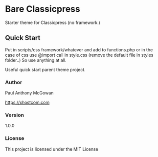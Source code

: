 # Bare Classicpress

Starter theme for Classicpress (no framework.)

## Quick Start

Put in scripts/css framework/whatever and add to functions.php or in the case of css use @import call in style.css (remove the default file in styles folder..) So use anything at all.

Useful quick start parent theme project.

### Author

Paul Anthony McGowan

https://xhostcom.com

### Version

1.0.0

### License

This project is licensed under the MIT License
